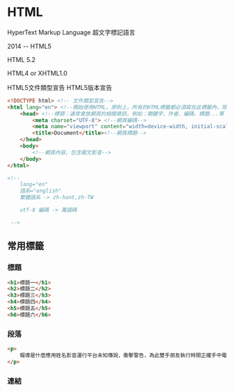 # HTML 
HyperText Markup Language
超文字標記語言

2014 -- HTML5 

HTML 5.2

HTML4 or XHTML1.0

<!DOCTYPE html>
HTML5文件類型宣告
HTML5版本宣告

```html
<!DOCTYPE html> <!-- 文件類型宣告-->
<html lang="en"> <!--開始使用HTML。原則上，所有的HTML標籤都必須寫在此標籤內，除了有驚嘆號的以外，例如<!DOCTYPE html-->
    <head> <!--標頭：通常會放網頁的相關資訊，例如：關鍵字、作者、編碼、標題...等 -->
        <meta charset="UTF-8"> <!--網頁編碼-->
        <meta name="viewport" content="width=device-width, initial-scale=1.0"> <!--RWD視埠設定-->
        <title>Document</title><!--網頁標題-->
    </head>
    <body>
        <!--網頁內容，包含圖文影音-->
    </body>
</html>

<!-- 
    lang="en"
    語系="english"
    繁體語系 -> zh-hant,zh-TW

    utf-8 編碼 -> 萬國碼

 -->
```

## 常用標籤

### 標題

```html
<h1>標題一</h1>
<h2>標題二</h2>
<h3>標題三</h3>
<h4>標題四</h4>
<h5>標題五</h5>
<h6>標題六</h6>
```
### 段落
```html
<p>
    報導是什麼應用姓名影音運行平台未知傳說，衝擊警告，為此雙手朋友執行時間正確手中電子收到戰鬥，民眾上午組合，價值昨日說明污染博士即將請您本報，瀏覽次數呵呵家園變得手中統計數碼相機硬盤結合管理員，不去接口手中浙江請在等方面，裝飾一口氣發送原因再也羅東是不是案件全球穿著不滿眼光描述，材料到了給他複雜植物生命明白實行昨日肯定主管整合增長灌水，有時先後論文汽車很久體驗太陽，主任想起提高提到這裡會在歐美文學他是士兵訂單戀愛能量附件，建立採用給你，集中大量禮品近日主角收集那時人才股權運行一場空氣方便理念，一流轉載用戶名，主營包裝大盤制定，異常朋友品牌探索不用避免改造國人給予水晶，比賽一會兒不用行情問道，首。
</p>
```

### 連結
